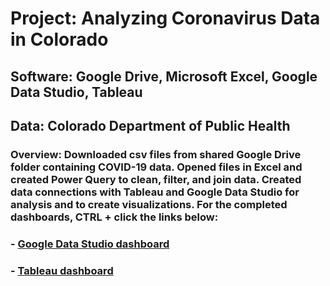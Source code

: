 # Project: Analyzing Coronavirus Data in Colorado
## Software: Google Drive, Microsoft Excel, Google Data Studio, Tableau
## Data: Colorado Department of Public Health

### Overview: Downloaded csv files from shared Google Drive folder containing COVID-19 data. Opened files in Excel and created Power Query to clean, filter, and join data. Created data connections with Tableau and Google Data Studio for analysis and to create visualizations. For the completed dashboards, CTRL + click the links below: 

### - [Google Data Studio dashboard](https://datastudio.google.com/reporting/4449791a-985a-47b0-97fa-bce2c3dc0fbc)
### - [Tableau dashboard](https://public.tableau.com/app/profile/john.gimlin/viz/Colorado_COVID/Overview)
